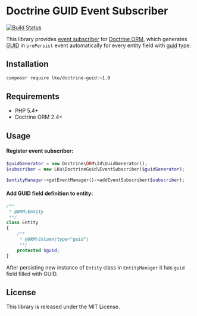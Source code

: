 # Doctrine GUID Event Subscriber

[![Build Status](https://travis-ci.org/lku/doctrine-guid.svg?branch=master)](https://travis-ci.org/lku/doctrine-guid)

This library provides [event subscriber](http://docs.doctrine-project.org/en/latest/reference/events.html) 
for [Doctrine ORM](http://www.doctrine-project.org/projects/orm.html), which 
generates [GUID](http://en.wikipedia.org/wiki/Globally_unique_identifier) in `prePersist` event automatically for every
entity field with [guid](http://docs.doctrine-project.org/projects/doctrine-orm/en/latest/reference/basic-mapping.html#doctrine-mapping-types) type.

## Installation

```sh
composer require lku/doctrine-guid:~1.0
```

## Requirements

 * PHP 5.4+
 * Doctrine ORM 2.4+

## Usage

#### Register event subscriber:
```php
$guidGenerator = new Doctrine\ORM\Id\UuidGenerator();
$subscriber = new LKu\DoctrineGuid\EventSubscriber($guidGenerator);

$entityManager->getEventManager()->addEventSubscriber($subscriber);
```
#### Add GUID field definition to entity:

```php
/**
 * @ORM\Entity
 **/
class Entity
{
    /**
     * @ORM\Column(type="guid")
     **/
    protected $guid;
}
```

After persisting new instance of `Entity` class in `EntityManager` it has `guid` field filled with GUID.

## License

 This library is released under the MIT License.
